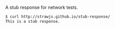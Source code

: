A stub response for network tests.

```sh
$ curl http://strawjs.github.io/stub-response/
This is a stub response.
```
